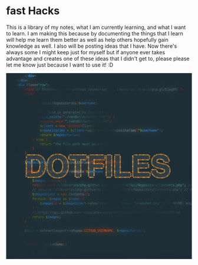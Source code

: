 fast Hacks
==========

This is a library of my notes, what I am currently learning, and what I want to learn.  I am making this because by documenting the things that I learn will help me learn them better as well as help others hopefully gain knowledge as well.  I also will be posting ideas that I have.  Now there's always some I might keep just for myself but if anyone ever takes advantage and creates one of these ideas that I didn't get to, please please let me know just because I want to use it! :D

![alt text](./dotfiles/assets/dotfiles.png)

<!-- ![alt text][github] -->
<!-- [github]: https://github.com/alex&#45;cory/fasthacks/blob/master/dotfiles/dotfiles.png "fast hacks" -->

